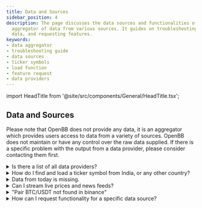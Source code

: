 ```yaml
---
title: Data and Sources
sidebar_position: 4
description: The page discusses the data sources and functionalities of OpenBB, an
  aggregator of data from various sources. It guides on troubleshooting, locating
  data, and requesting features.
keywords:
- data aggregator
- troubleshooting guide
- data sources
- ticker symbols
- load function
- feature request
- data providers
---
```


import HeadTitle from '@site/src/components/General/HeadTitle.tsx';

<HeadTitle title="Data and Sources - Faqs | OpenBB Terminal Docs" />

## Data and Sources

Please note that OpenBB does not provide any data, it is an aggregator which provides users access to data from a variety of sources. OpenBB does not maintain or have any control over the raw data supplied. If there is a specific problem with the output from a data provider, please consider contacting them first.

<details><summary>Is there a list of all data providers?</summary>

The complete list is found [here](/terminal/usage/data/api-keys)

</details>

<details><summary>How do I find and load a ticker symbol from India, or any other country?</summary>

Use the [`/stocks/search`](/terminal/data-available/stocks#search) command.

```console
search --country canada --industrygroup banks
```

Ticker symbols listed on exchanges outside of the US will have a suffix attached, for example, Rico Auto Industries Limited:

```console
load ricoauto.ns
```

The precise naming convention will differ by source, reference each source's own documentation for specific details.

</details>

<details><summary>Data from today is missing.</summary>

By default, the load function requests end-of-day daily data and is not included until the EOD summary has been published. The current day's data is considered intraday and is loaded when the `interval` argument is present.

```console
load SPY -i 60
```

</details>

<details><summary>Can I stream live prices and news feeds?</summary>

The OpenBB Terminal is not currently capable of streaming live feeds through websocket connections.

</details>

<details><summary>"Pair BTC/USDT not found in binance"</summary>

US-based users are currently unable to access the Binance API. Please try loading the pair from a different source, for example:

`load btc --source CCXT --exchange kraken`

</details>

<details><summary>How can I request functionality for a specific data source?</summary>

Please [request a feature](https://openbb.co/request-a-feature) by submitting a new request.

</details>
